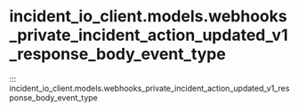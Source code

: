 # incident_io_client.models.webhooks_private_incident_action_updated_v1_response_body_event_type

::: incident_io_client.models.webhooks_private_incident_action_updated_v1_response_body_event_type